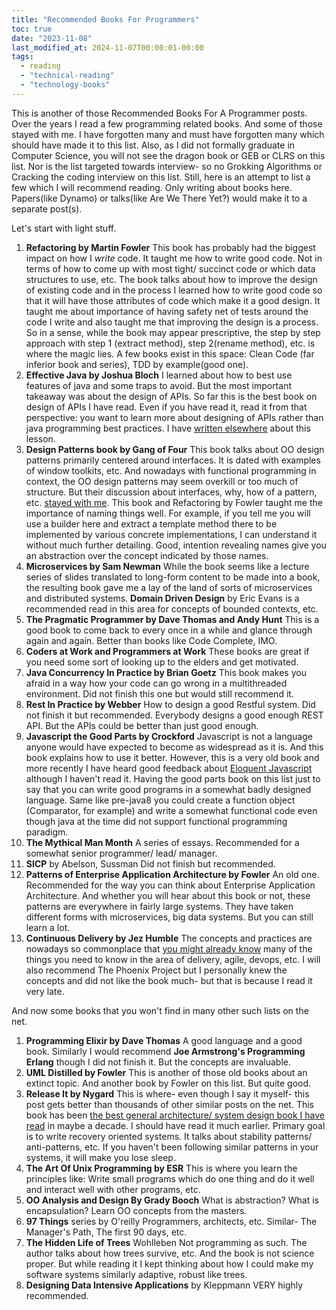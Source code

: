 ```yaml
---
title: "Recommended Books For Programmers"
toc: true
date: "2023-11-08"
last_modified_at: 2024-11-07T00:00:01-00:00
tags: 
  - reading
  - "technical-reading"
  - "technology-books"
---
```


This is another of those Recommended Books For A Programmer posts. Over the years I read a few programming related books. And some of those stayed with me. I have forgotten many and must have forgotten many which should have made it to this list. Also, as I did not formally graduate in Computer Science, you will not see the dragon book or GEB or CLRS on this list. Nor is the list targeted towards interview- so no Grokking Algorithms or Cracking the coding interview on this list. Still, here is an attempt to list a few which I will recommend reading. Only writing about books here. Papers(like Dynamo) or talks(like Are We There Yet?) would make it to a separate post(s).

Let's start with light stuff.

1. **Refactoring by Martin Fowler**  This book has probably had the biggest impact on how I _write_ code. It taught me how to write good code. Not in terms of how to come up with most tight/ succinct code or which data structures to use, etc. The book talks about how to improve the design of existing code and in the process I learned how to write good code so that it will have those attributes of code which make it a good design. It taught me about importance of having safety net of tests around the code I write and also taught me that improving the design is a process. So in a sense, while the book may appear prescriptive, the step by step approach with step 1 (extract method), step 2(rename method), etc. is where the magic lies. A few books exist in this space: Clean Code (far inferior book and series), TDD by example(good one).
2. **Effective Java by Joshua Bloch**  I learned about how to best use features of java and some traps to avoid. But the most important takeaway was about the design of APIs. So far this is the best book on design of APIs I have read. Even if you have read it, read it from that perspective: you want to learn more about designing of APIs rather than java programming best practices. I have [written elsewhere](https://atul-atul.github.io/thoughts/bylane-learning/) about this lesson.
3. **Design Patterns book by Gang of Four**  This book talks about OO design patterns primarily centered around interfaces. It is dated with examples of window toolkits, etc. And nowadays with functional programming in context, the OO design patterns may seem overkill or too much of structure. But their discussion about interfaces, why, how of a pattern, etc. [stayed with me](https://atul-atul.github.io/thoughts/books/a-review-of-GoF/). This book and Refactoring by Fowler taught me the importance of naming things well. For example, if you tell me you will use a builder here and extract a template method there to be implemented by various concrete implementations, I can understand it without much further detailing. Good, intention revealing names give you an abstraction over the concept indicated by those names.
4. **Microservices by Sam Newman**  While the book seems like a lecture series of slides translated to long-form content to be made into a book, the resulting book gave me a lay of the land of sorts of microservices and distributed systems. **Domain Driven Design** by Eric Evans is a recommended read in this area for concepts of bounded contexts, etc.
5. **The Pragmatic Programmer by Dave Thomas and Andy Hunt**  This is a good book to come back to every once in a while and glance through again and again. Better than books like Code Complete, IMO.
6. **Coders at Work and Programmers at Work**  These books are great if you need some sort of looking up to the elders and get motivated.
7. **Java Concurrency In Practice by Brian Goetz**  This book makes you afraid in a way how your code can go wrong in a multithreaded environment. Did not finish this one but would still recommend it.
8. **Rest In Practice by Webber** How to design a good Restful system. Did not finish it but recommended. Everybody designs a good enough REST API. But the APIs could be better than just good enough. 
9. **Javascript the Good Parts by Crockford**  Javascript is not a language anyone would have expected to become as widespread as it is. And this book explains how to use it better. However, this is a very old book and more recently I have heard good feedback about [Eloquent Javascript](https://eloquentjavascript.net/) although I haven't read it. Having the good parts book on this list just to say that you can write good programs in a somewhat badly designed language. Same like pre-java8 you could create a function object (Comparator, for example) and write a somewhat functional code even though java at the time did not support functional programming paradigm.
10. **The Mythical Man Month**  A series of essays. Recommended for a somewhat senior programmer/ lead/ manager.
11. **SICP** by Abelson, Sussman  Did not finish but recommended.
12. **Patterns of Enterprise Application Architecture by Fowler**  An old one. Recommended for the way you can think about Enterprise Application Architecture. And whether you will hear about this book or not, these patterns are everywhere in fairly large systems. They have taken different forms with microservices, big data systems. But you can still learn a lot.
13. **Continuous Delivery by Jez Humble**  The concepts and practices are nowadays so commonplace that [you might already know](https://atul-atul.github.io/reading/continuous-delivery/) many of the things you need to know in the area of delivery, agile, devops, etc. I will also recommend The Phoenix Project but I personally knew the concepts and did not like the book much- but that is because I read it very late.  
      
And now some books that you won't find in many other such lists on the net.

1. **Programming Elixir by Dave Thomas**  A good language and a good book. Similarly I would recommend **Joe Armstrong's Programming Erlang** though I did not finish it. But the concepts are invaluable.
2. **UML Distilled by Fowler**  This is another of those old books about an extinct topic. And another book by Fowler on this list. But quite good.
3. **Release It by Nygard** This is where- even though I say it myself- this post gets better than thousands of other similar posts on the net. This book has been [the best general architecture/ system design book I have read](https://atul-atul.github.io/reading/release-it-book-by-michael-nygard/) in maybe a decade. I should have read it much earlier. Primary goal is to write recovery oriented systems. It talks about stability patterns/ anti-patterns, etc. If you haven't been following similar patterns in your systems, it will make you lose sleep. 
4. **The Art Of Unix Programming by ESR**  This is where you learn the principles like: Write small programs which do one thing and do it well and interact well with other programs, etc.
5. **OO Analysis and Design By Grady Booch**  What is abstraction? What is encapsulation? Learn OO concepts from the masters.
6. **97 Things** series by O'reilly  Programmers, architects, etc. Similar- The Manager's Path, The first 90 days, etc.
7. **The Hidden Life of Trees** Wohlleben  Not programming as such. The author talks about how trees survive, etc. And the book is not science proper. But while reading it I kept thinking about how I could make my software systems similarly adaptive, robust like trees.
8. **Designing Data Intensive Applications** by Kleppmann VERY highly recommended.
